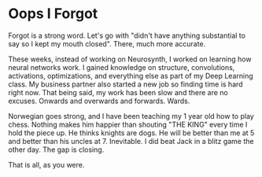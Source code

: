 # Oops I Forgot

Forgot is a strong word. Let's go with "didn't have anything substantial to say so I kept my mouth closed". There, much more accurate.

These weeks, instead of working on Neurosynth, I worked on learning how neural networks work. I gained knowledge on structure, convolutions, activations, optimizations, and everything else as part of my Deep Learning class.
My business partner also started a new job so finding time is hard right now. That being said, my work has been slow and there are no excuses. Onwards and overwards and forwards. Wards.

Norwegian goes strong, and I have been teaching my 1 year old how to play chess. Nothing makes him happier than shouting "THE KING" every time I hold the piece up. He thinks knights are dogs. He will be better than me at 5 and better than his uncles at 7. Inevitable.
I did beat Jack in a blitz game the other day. The gap is closing.

That is all, as you were.

